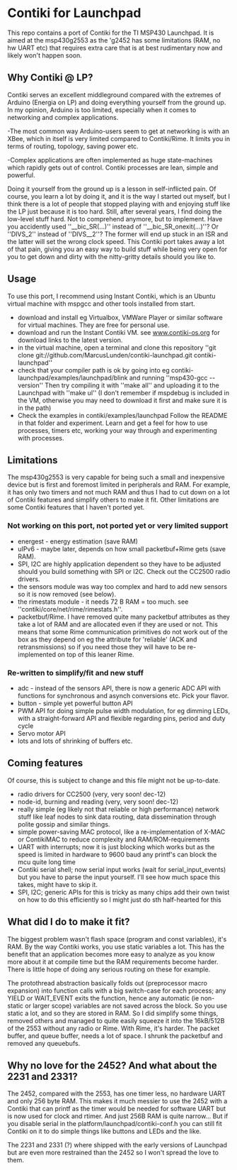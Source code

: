 # Contiki for Launchpad

This repo contains a port of Contiki for the TI MSP430 Launchpad.
It is aimed at the msp430g2553 as the 'g2452 has some limitations (RAM, no hw 
UART etc) that requires extra care that is at best rudimentary now and likely
won't happen soon.

## Why Contiki @ LP?
Contiki serves an excellent middleground compared with the extremes of Arduino
(Energia on LP) and doing everything yourself from the ground up. In my opinion,
Arduino is too limited, especially when it comes to networking and complex
applications.

-The most common way Arduino-users seem to get at networking is
with an XBee, which in itself is very limited compared to Contiki/Rime. It
limits you in terms of routing, topology, saving power etc.

-Complex applications are often implemented as huge state-machines which
rapidly gets out of control. Contiki processes are lean, simple and powerful.

Doing it yourself from the ground up is a lesson in self-inflicted pain. Of
course, you learn a lot by doing it, and it is the way I started out myself, but
I think there is a lot of people that stopped playing with and enjoying stuff
like the LP just because it is too hard. Still, after several years, I find
doing the low-level stuff hard. Not to comprehend anymore, but to implement.
Have you accidently used ''__bic_SR(...)'' instead of ''__bic_SR_onexit(...)''?
Or ''DIVS_2'' instead of ''DIVS__2''? The former will end up stuck in an ISR and
the latter will set the wrong clock speed. This Contiki port takes away a lot of
that pain, giving you an easy way to build stuff while being very open for you
to get down and dirty with the nitty-gritty details should you like to.

## Usage

To use this port, I recommend using Instant Contiki, which is an Ubuntu
virtual machine with mspgcc and other tools installed from start.
* download and install eg Virtualbox, VMWare Player or similar
  software for virtual machines. They are free for personal use.
* download and run the Instant Contiki VM.
  see www.contiki-os.org for download links to the latest version.
* in the virtual machine, open a terminal and clone this repository
    ''git clone git://github.com/MarcusLunden/contiki-launchpad.git contiki-launchpad''
* check that your compiler path is ok by going into eg 
    contiki-launchpad/examples/launchpad/blink
  and running
    ''msp430-gcc --version''
  Then try compiling it with
    ''make all''
  and uploading it to the Launchpad with
    ''make ul''
  (I don't remember if mspdebug is included in the VM, otherwise you may need to
  download it first and make sure it is in the path)
* Check the examples in contiki/examples/launchpad
  Follow the README in that folder and experiment. Learn and get a feel for 
  how to use processes, timers etc, working your way through and experimenting
  with processes.

## Limitations

The msp430g2553 is very capable for being such a small and inexpensive device but
is first and foremost limited in peripherals and RAM. For example, it has only
two timers and not much RAM and thus I had to cut down on a lot of Contiki 
features and simplify others to make it fit. Other limitations are some Contiki
features that I haven't ported yet.

### Not working on this port, not ported yet or very limited support
*  energest - energy estimation (save RAM)
*  uIPv6 - maybe later, depends on how small packetbuf+Rime gets (save RAM).
*  SPI, I2C are highly application dependent so they have to be adjusted should
   you build something with SPI or I2C. Check out the CC2500 radio drivers.
*  the sensors module was way too complex and hard to add new sensors so it is
   now removed (see below).
*  the rimestats module - it needs 72 B RAM = too much. see ''contiki/core/net/rime/rimestats.h''.
*  packetbuf/Rime. I have removed quite many packetbuf attributes as they take a
   lot of RAM and are allocated even if they are used or not. This means that
   some Rime communication primitives do not work out of the box as they depend
   on eg the attribute for 'reliable' (ACK and retransmissions) so if you need
   those they will have to be re-implemented on top of this leaner Rime.

### Re-written to simplify/fit and new stuff
*  adc - instead of the sensors API, there is now a generic ADC API with functions
   for synchronous and asynch conversions etc. Pick your flavor.
*  button - simple yet powerful button API
*  PWM API for doing simple pulse width modulation, for eg dimming LEDs, with a
   straight-forward API and flexible regarding pins, period and duty cycle
*  Servo motor API
*  lots and lots of shrinking of buffers etc.

## Coming features

Of course, this is subject to change and this file might not be up-to-date.

*  radio drivers for CC2500 (very, very soon! dec-12)
*  node-id, burning and reading (very, very soon! dec-12)
*  really simple (eg likely not that reliable or high performance) network stuff
   like leaf nodes to sink data routing, data dissemination through polite gossip
   and similar things.
*  simple power-saving MAC protocol, like a re-implementation of X-MAC or ContikiMAC
   to reduce complexity and RAM/ROM-requirements
*  UART with interrupts; now it is just blocking which works but as the speed is
   limited in hardware to 9600 baud any printf's can block the mcu quite long time
*  Contiki serial shell; now serial input works (wait for serial_input_events)
   but you have to parse the input yourself. I'll see how much space this takes,
   might have to skip it.
*  SPI, I2C; generic APIs for this is tricky as many chips add their own twist on
   how to do this efficiently so I might just do sth half-hearted for this

## What did I do to make it fit?

The biggest problem wasn't flash space (program and const variables), it's RAM.
By the way Contiki works, you use static variables a lot. This has the benefit
that an application becomes more easy to analyze as you know more about it at
compile time but the RAM requirements become harder. There is little hope of
doing any serious routing on these for example.

The protothread abstraction basically folds out (preprocessor macro expansion) into 
function calls with a big switch-case for each process; any YIELD or WAIT_EVENT
exits the function, hence any automatic (ie non-static or larger scope) variables
are not saved across the block. So you use static a lot, and so they are stored
in RAM. So I did simplify some things, removed others and managed to quite easily
squeeze it into the 16kB/512B of the 2553 without any radio or Rime. With Rime,
it's harder. The packet buffer, and queue buffer, needs a lot of space. I shrunk
the packetbuf and removed any queuebufs.

## Why no love for the 2452? And what about the 2231 and 2331?

The 2452, compared with the 2553, has one timer less, no hardware UART and only
256 byte RAM. This makes it much messier to use the 2452 with a Contiki that can
printf as the timer would be needed for software UART but is now used for clock
and rtimer. And just 256B RAM is quite narrow... But if you disable serial in
the platform/launchpad/contiki-conf.h you can still fit Contiki on it to do
simple things like buttons and LEDs and the like.

The 2231 and 2331 (?) where shipped with the early versions of Launchpad but are
even more restrained than the 2452 so I won't spread the love to them.

